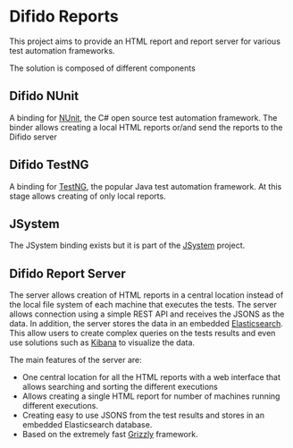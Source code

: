 Difido Reports
================

This project aims to provide an HTML report and report server for various test automation frameworks.

The solution is composed of different components

## Difido NUnit
A binding for [NUnit](http://www.nunit.org/), the C# open source test automation framework. The binder allows creating a local HTML reports or/and send the reports to the Difido server 

## Difido TestNG
A binding for [TestNG](http://testng.org/doc/index.html), the popular Java test automation framework. At this stage allows creating of only local reports. 

## JSystem
The JSystem binding exists but it is part of the [JSystem](http://jsystem.org/) project. 

## Difido Report Server
The server allows creation of HTML reports in a central location instead of the local file system of each machine that executes the tests. 
The server allows connection using a simple REST API and receives the JSONS as the data. In addition, the server stores the data in an embedded [Elasticsearch](https://www.elastic.co/). This allow users to create complex queries on the tests results and even use solutions such as [Kibana](https://www.elastic.co/products/kibana) to visualize the data. 

The main features of the server are:
* One central location for all the HTML reports with a web interface that allows searching and sorting the different executions
* Allows creating a single HTML report for number of machines running different executions. 
* Creating easy to use JSONS from the test results and stores in an embedded Elasticsearch database. 
* Based on the extremely fast [Grizzly](https://grizzly.java.net/) framework. 

